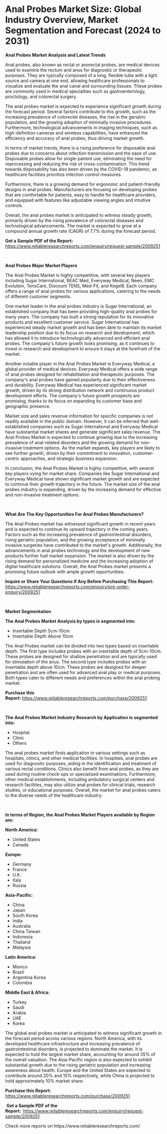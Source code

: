 <p><h1>Anal Probes Market Size: Global Industry Overview, Market Segmentation and Forecast (2024 to 2031)</h1></p><p><strong>Anal Probes Market Analysis and Latest Trends</strong></p>
<p><p>Anal probes, also known as rectal or anorectal probes, are medical devices used to examine the rectum and anus for diagnostic or therapeutic purposes. They are typically composed of a long, flexible tube with a light source and camera at one end, allowing healthcare professionals to visualize and evaluate the anal canal and surrounding tissues. These probes are commonly used in medical specialties such as gastroenterology, proctology, and colorectal surgery.</p><p>The anal probes market is expected to experience significant growth during the forecast period. Several factors contribute to this growth, such as the increasing prevalence of colorectal diseases, the rise in the geriatric population, and the growing adoption of minimally invasive procedures. Furthermore, technological advancements in imaging techniques, such as high-definition cameras and wireless capabilities, have enhanced the efficiency and accuracy of anal probes, thus driving market growth.</p><p>In terms of market trends, there is a rising preference for disposable anal probes due to concerns about infection transmission and the ease of use. Disposable probes allow for single-patient use, eliminating the need for reprocessing and reducing the risk of cross-contamination. This trend towards disposability has also been driven by the COVID-19 pandemic, as healthcare facilities prioritize infection control measures.</p><p>Furthermore, there is a growing demand for ergonomic and patient-friendly designs in anal probes. Manufacturers are focusing on developing probes that are comfortable for patients, easy to handle for healthcare providers, and equipped with features like adjustable viewing angles and intuitive controls.</p><p>Overall, the anal probes market is anticipated to witness steady growth, primarily driven by the rising prevalence of colorectal diseases and technological advancements. The market is expected to grow at a compound annual growth rate (CAGR) of 7.7% during the forecast period.</p></p>
<p><strong>Get a Sample PDF of the Report:&nbsp;</strong> <a href="https://www.reliableresearchreports.com/enquiry/request-sample/2009251">https://www.reliableresearchreports.com/enquiry/request-sample/2009251</a></p>
<p>&nbsp;</p>
<p><strong>Anal Probes Major Market Players</strong></p>
<p><p>The Anal Probes Market is highly competitive, with several key players including Sugar International, BEAC Med, Everyway Medical, Neen, EMC Evolution, TensCare, Discount TENS, Med-Fit, and Kegel8. Each company offers a range of anal probes for various applications, catering to the needs of different customer segments.</p><p>One market leader in the anal probes industry is Sugar International, an established company that has been providing high-quality anal probes for many years. The company has built a strong reputation for its innovative products and excellent customer service. Sugar International has experienced steady market growth and has been able to maintain its market leadership position due to its focus on research and development, which has allowed it to introduce technologically advanced and efficient anal probes. The company's future growth looks promising, as it continues to invest in research and development to ensure it stays at the forefront of the market.</p><p>Another notable player in the Anal Probes Market is Everyway Medical, a global provider of medical devices. Everyway Medical offers a wide range of anal probes designed for rehabilitation and therapeutic purposes. The company's anal probes have gained popularity due to their effectiveness and durability. Everyway Medical has experienced significant market growth, driven by its strong distribution network and continuous product development efforts. The company's future growth prospects are promising, thanks to its focus on expanding its customer base and geographic presence.</p><p>Market size and sales revenue information for specific companies is not readily available in the public domain. However, it can be inferred that well-established companies such as Sugar International and Everyway Medical have substantial market shares and generate significant sales revenue. The Anal Probes Market is expected to continue growing due to the increasing prevalence of anal-related disorders and the growing demand for non-invasive treatment options. As the market expands, key players are likely to see further growth, driven by their commitment to innovation, customer-centric approaches, and strategic business expansion.</p><p>In conclusion, the Anal Probes Market is highly competitive, with several key players vying for market share. Companies like Sugar International and Everyway Medical have shown significant market growth and are expected to continue their growth trajectory in the future. The market size of the anal probes industry is expanding, driven by the increasing demand for effective and non-invasive treatment options.</p></p>
<p>&nbsp;</p>
<p><strong>What Are The Key Opportunities For Anal Probes Manufacturers?</strong></p>
<p><p>The Anal Probes market has witnessed significant growth in recent years and is expected to continue its upward trajectory in the coming years. Factors such as the increasing prevalence of gastrointestinal disorders, rising geriatric population, and the growing acceptance of minimally invasive surgeries have contributed to the market's growth. Additionally, the advancements in anal probes technology and the development of new products further fuel market expansion. The market is also driven by the rising demand for personalized medicine and the increasing adoption of digital healthcare solutions. Overall, the Anal Probes market presents a promising future outlook with ample growth opportunities.</p></p>
<p><strong>Inquire or Share Your Questions If Any Before Purchasing This Report:</strong> <a href="https://www.reliableresearchreports.com/enquiry/pre-order-enquiry/2009251">https://www.reliableresearchreports.com/enquiry/pre-order-enquiry/2009251</a></p>
<p>&nbsp;</p>
<p><strong>Market Segmentation</strong></p>
<p><strong>The Anal Probes Market Analysis by types is segmented into:</strong></p>
<p><ul><li>Insertable Depth 5cm-10cm</li><li>Insertable Depth Above 10cm</li></ul></p>
<p><p>The Anal Probes market can be divided into two types based on insertable depth. The first type includes probes with an insertable depth of 5cm-10cm. These probes are designed for shallow penetration and are typically used for stimulation of the anus. The second type includes probes with an insertable depth above 10cm. These probes are designed for deeper penetration and are often used for advanced anal play or medical purposes. Both types cater to different needs and preferences within the anal probing market.</p></p>
<p><strong>Purchase this Report:&nbsp;</strong><a href="https://www.reliableresearchreports.com/purchase/2009251">https://www.reliableresearchreports.com/purchase/2009251</a></p>
<p>&nbsp;</p>
<p><strong>The Anal Probes Market Industry Research by Application is segmented into:</strong></p>
<p><ul><li>Hospital</li><li>Clinic</li><li>Others</li></ul></p>
<p><p>The anal probes market finds application in various settings such as hospitals, clinics, and other medical facilities. In hospitals, anal probes are used for diagnostic purposes, aiding in the identification and treatment of various rectal conditions. Clinics also benefit from anal probes, as they are used during routine check-ups or specialized examinations. Furthermore, other medical establishments, including ambulatory surgical centers and research facilities, may also utilize anal probes for clinical trials, research studies, or educational purposes. Overall, the market for anal probes caters to the diverse needs of the healthcare industry.</p></p>
<p>&nbsp;</p>
<p><strong>In terms of Region, the Anal Probes Market Players available by Region are:</strong></p>
<p>
    <p> <strong> North America: </strong>
        <ul>
            <li>United States</li>
            <li>Canada</li>
        </ul>
        </p> 
    <p> <strong> Europe: </strong>
        <ul>
            <li>Germany</li>
            <li>France</li>
            <li>U.K.</li>
            <li>Italy</li>
            <li>Russia</li>
        </ul>
        </p> 
    <p> <strong> Asia-Pacific: </strong>
        <ul>
            <li>China</li>
            <li>Japan</li>
            <li>South Korea</li>
            <li>India</li>
            <li>Australia</li>
            <li>China Taiwan</li>
            <li>Indonesia</li>
            <li>Thailand</li>
            <li>Malaysia</li>
        </ul>
        </p> 
    <p> <strong> Latin America: </strong>
        <ul>
            <li>Mexico</li>
            <li>Brazil</li>
            <li>Argentina Korea</li>
            <li>Colombia</li>
        </ul>
        </p> 
    <p> <strong> Middle East & Africa: </strong>
        <ul>
            <li>Turkey</li>
            <li>Saudi</li>
            <li>Arabia</li>
            <li>UAE</li>
            <li>Korea</li>
        </ul>
    </p>
    </p>
<p><p>The global anal probes market is anticipated to witness significant growth in the forecast period across various regions. North America, with its developed healthcare infrastructure and increasing prevalence of gastrointestinal disorders, is projected to dominate the market. It is expected to hold the largest market share, accounting for around 35% of the overall valuation. The Asia-Pacific region is also expected to exhibit substantial growth due to the rising geriatric population and increasing awareness about health. Europe and the United States are expected to contribute around 20% and 15% respectively, while China is projected to hold approximately 10% market share.</p></p>
<p><strong>Purchase this Report: </strong><a href="https://www.reliableresearchreports.com/purchase/2009251">https://www.reliableresearchreports.com/purchase/2009251</a></p>
<p>&nbsp;<strong>Get a Sample PDF of the Report:&nbsp;&nbsp;</strong><a href="https://www.reliableresearchreports.com/enquiry/request-sample/2009251">https://www.reliableresearchreports.com/enquiry/request-sample/2009251</a></p>
<p><strong></strong></p>
<p>Check more reports on https://www.reliableresearchreports.com/</p>
